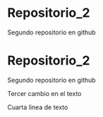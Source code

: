 # Repositorio_2
Segundo repositorio en github

# Repositorio_2
Segundo repositorio en github

Tercer cambio en el texto

Cuarta linea de texto
